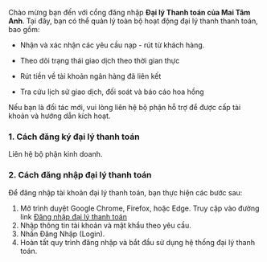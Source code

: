 Chào mừng bạn đến với cổng đăng nhập **Đại lý Thanh toán của Mai Tâm Anh**.
Tại đây, bạn có thể quản lý toàn bộ hoạt động đại lý thanh thanh toán, bao gồm:

* Nhận và xác nhận các yêu cầu nạp - rút từ khách hàng.

* Theo dõi trạng thái giao dịch theo thời gian thực

* Rút tiền về tài khoản ngân hàng đã liên kết

* Tra cứu lịch sử giao dịch, đối soát và báo cáo hoa hồng

Nếu bạn là đối tác mới, vui lòng liên hệ bộ phận hỗ trợ để được cấp tài khoản và hướng dẫn kích hoạt.

### 1. Cách đăng ký đại lý thanh toán
   Liên hệ bộ phận kinh doanh.
### 2. Cách đăng nhập đại lý thanh toán
Để đăng nhập tài khoản đại lý thanh toán, bạn thực hiện các bước sau: 
   
1. Mở trình duyệt Google Chrome, Firefox, hoặc Edge. Truy cập vào đường link [Đăng nhập đại lý thanh toán ](https://cash.maitamanh.vn/login.html) 
2. Nhập thông tin tài khoản và mật khẩu theo yêu cầu.
3. Nhấn Đăng Nhập (Login).
5. Hoàn tất quy trình đăng nhập và bắt đầu sử dụng hệ thống đại lý thanh toán.